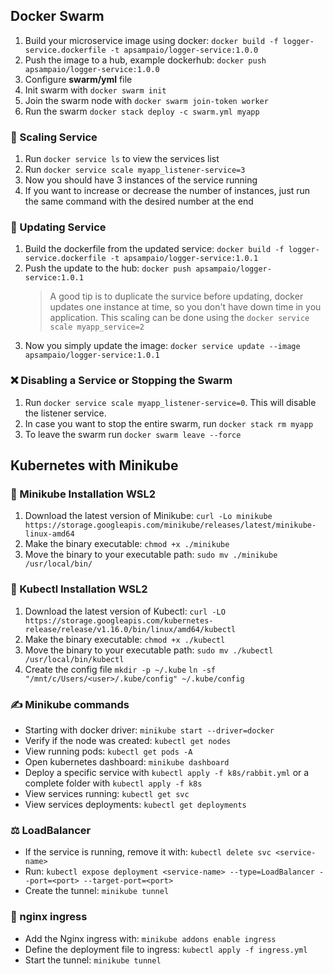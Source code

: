 ## Docker Swarm

1. Build your microservice image using docker:
   `docker build -f logger-service.dockerfile -t apsampaio/logger-service:1.0.0`
2. Push the image to a hub, example dockerhub:
   `docker push apsampaio/logger-service:1.0.0`
3. Configure **swarm/yml** file
4. Init swarm with `docker swarm init`
5. Join the swarm node with `docker swarm join-token worker`
6. Run the swarm `docker stack deploy -c swarm.yml myapp`

### 🎊 Scaling Service

1. Run `docker service ls` to view the services list
2. Run `docker service scale myapp_listener-service=3`
3. Now you should have 3 instances of the service running
4. If you want to increase or decrease the number of instances, just run the same command with the desired number at the end

### 🧵 Updating Service

1. Build the dockerfile from the updated service:
   `docker build -f logger-service.dockerfile -t apsampaio/logger-service:1.0.1`
2. Push the update to the hub:
   `docker push apsampaio/logger-service:1.0.1`
   > A good tip is to duplicate the survice before updating, docker updates one instance at time, so you don't have down time in you application. This scaling can be done using the `docker service scale myapp_service=2`
3. Now you simply update the image:
   `docker service update --image apsampaio/logger-service:1.0.1`

### ❌ Disabling a Service or Stopping the Swarm

1. Run `docker service scale myapp_listener-service=0`. This will disable the listener service.
2. In case you want to stop the entire swarm, run `docker stack rm myapp`
3. To leave the swarm run `docker swarm leave --force`

## Kubernetes with Minikube

### 🐧 Minikube Installation WSL2

1. Download the latest version of Minikube:
   `curl -Lo minikube https://storage.googleapis.com/minikube/releases/latest/minikube-linux-amd64`
2. Make the binary executable:
   `chmod +x ./minikube`
3. Move the binary to your executable path:
   `sudo mv ./minikube /usr/local/bin/`

### 🧊 Kubectl Installation WSL2

1. Download the latest version of Kubectl:
   `curl -LO https://storage.googleapis.com/kubernetes-release/release/v1.16.0/bin/linux/amd64/kubectl`
2. Make the binary executable:
   `chmod +x ./kubectl`
3. Move the binary to your executable path:
   `sudo mv ./kubectl /usr/local/bin/kubectl`
4. Create the config file
   `mkdir -p ~/.kube`
   `ln -sf "/mnt/c/Users/<user>/.kube/config" ~/.kube/config`

### ✍ Minikube commands

- Starting with docker driver:
  `minikube start --driver=docker`
- Verify if the node was created:
  `kubectl get nodes`
- View running pods:
  `kubectl get pods -A`
- Open kubernetes dashboard:
  `minikube dashboard`
- Deploy a specific service with `kubectl apply -f k8s/rabbit.yml` or a complete folder with `kubectl apply -f k8s`
- View services running:
  `kubectl get svc`
- View services deployments:
  `kubectl get deployments`

### ⚖ LoadBalancer

- If the service is running, remove it with:
  `kubectl delete svc <service-name>`
- Run:
  `kubectl expose deployment <service-name> --type=LoadBalancer --port=<port> --target-port=<port>`
- Create the tunnel:
  `minikube tunnel`

### 🏮 nginx ingress

- Add the Nginx ingress with:
  `minikube addons enable ingress`
- Define the deployment file to ingress:
  `kubectl apply -f ingress.yml`
- Start the tunnel:
  `minikube tunnel`
